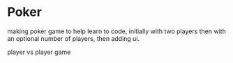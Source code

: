 # Poker

making poker game to help learn to code, initially with two players then with an optional number of players, then adding ui.

player vs player game
